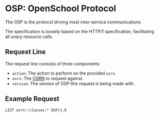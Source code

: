 # OSP: OpenSchool Protocol

The OSP is the protocol driving most inter-service communications.

The specification is loosely based on the HTTP/1 specification, facilitating all
unary resource calls.

## Request Line

The request line consists of three components:

- `action`: The action to perform on the provided `osrn`.
- `osrn`: The [OSRN](../osrn/README.md) to request against.
- `version`: The version of OSP this request is being made with.

## Example Request

```http
LIST osrn::classes:* OSP/1.0
```
